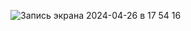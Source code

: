 ![Запись экрана 2024-04-26 в 17 54 16](https://github.com/Regina1997/react-framer-motion/assets/56130620/b38a9363-2def-443c-82cb-54abd4c13d54)
